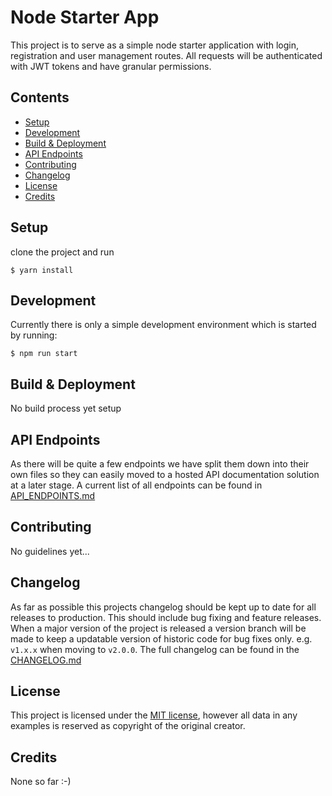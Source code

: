 # Node Starter App

This project is to serve as a simple node starter application with login, registration and user management routes. All requests will be authenticated with JWT tokens and have granular permissions.

## Contents

* [Setup](#setup)
* [Development](#development)
* [Build & Deployment](#build--deployment)
* [API Endpoints](#api-endpoints)
* [Contributing](#contributing)
* [Changelog](#changelog)
* [License](#license)
* [Credits](#credits)

## Setup

clone the project and run

```
$ yarn install
```

## Development

Currently there is only a simple development environment which is started by running:

```
$ npm run start
```

## Build & Deployment

No build process yet setup

## API Endpoints

As there will be quite a few endpoints we have split them down into their own files so they can easily moved to a hosted API documentation solution at a later stage. A current list of all endpoints can be found in [API_ENDPOINTS.md](./API_ENDPOINTS.md)

## Contributing

No guidelines yet...

## Changelog

As far as possible this projects changelog should be kept up to date for all releases to production. This should include bug fixing and feature releases. When a major version of the project is released a version branch will be made to keep a updatable version of historic code for bug fixes only. e.g. `v1.x.x` when moving to `v2.0.0`. The full changelog can be found in the [CHANGELOG.md](./CHANGELOG.md)

## License

This project is licensed under the [MIT license](./LICENSE), however all data in any examples is reserved as copyright of the original creator.

## Credits

None so far :-)
